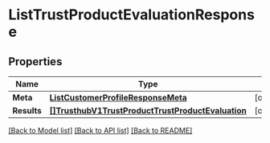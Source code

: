 # ListTrustProductEvaluationResponse

## Properties
Name | Type | Notes
------------ | ------------- | -------------
**Meta** | [**ListCustomerProfileResponseMeta**](ListCustomerProfileResponse_meta.md) | [optional] 
**Results** | [**[]TrusthubV1TrustProductTrustProductEvaluation**](trusthub.v1.trust_product.trust_product_evaluation.md) | [optional] 

[[Back to Model list]](../README.md#documentation-for-models) [[Back to API list]](../README.md#documentation-for-api-endpoints) [[Back to README]](../README.md)



